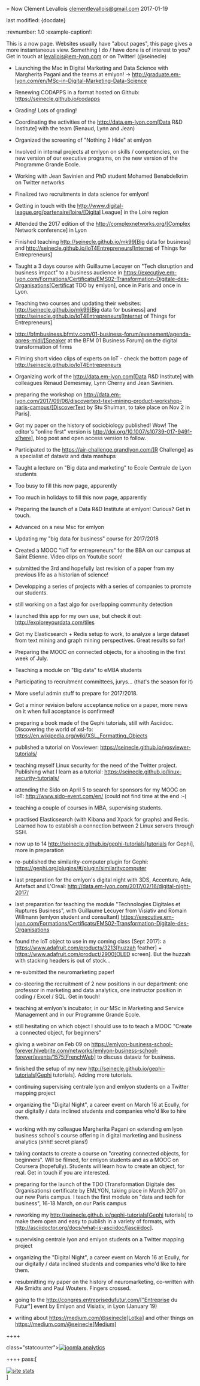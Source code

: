 = Now
Clément Levallois <clementlevallois@gmail.com>
2017-01-19

last modified: {docdate}

:revnumber: 1.0
:example-caption!:


This is a now page. Websites usually have "about pages", this page gives a more instantaneous view. Something I do / have done is of interest to you? Get in touch at levallois@em-lyon.com or on Twitter! (@seinecle)


- Launching the Msc in Digital Marketing and Data Science with Margherita Pagani and the teams at emlyon! -> http://graduate.em-lyon.com/en/MSc-in-Digital-Marketing-Data-Science
- Renewing CODAPPS in a format hosted on Github: https://seinecle.github.io/codapps
- Grading! Lots of grading!
- Coordinating the activities of the http://data.em-lyon.com[Data R&D Institute] with the team (Renaud, Lynn and Jean)
- Organized the screening of "Nothing 2 Hide" at emlyon
- Involved in internal projects at emlyon on skills / competencies, on the new version of our executive programs, on the new version of the Programme Grande Ecole.
- Working with Jean Savinien and PhD student Mohamed Benabdelkrim on Twitter networks
- Finalized two recruitments in data science for emlyon!
- Getting in touch with the http://www.digital-league.org/partenaire/loire/[Digital League] in the Loire region
- Attended the 2017 edition of the http://complexnetworks.org/[Complex Network conference] in Lyon
- Finished teaching http://seinecle.github.io/mk99[Big data for business] and http://seinecle.github.io/IoT4Entrepreneurs[Internet of Things for Entrepreneurs]
- Taught a 3 days course with Guillaume Lecuyer on "Tech disruption and business impact" to a business audience in https://executive.em-lyon.com/Formations/Certificats/EMS02-Transformation-Digitale-des-Organisations[Certificat TDO by emlyon], once in Paris and once in Lyon.


- Teaching two courses and updating their websites: http://seinecle.github.io/mk99[Big data for business] and http://seinecle.github.io/IoT4Entrepreneurs[Internet of Things for Entrepreneurs]
- http://bfmbusiness.bfmtv.com/01-business-forum/evenement/agenda-apres-midi/[Speaker at the BFM 01 Business Forum] on the digital transformation of firms
- Filming short video clips of experts on IoT - check the bottom page of http://seinecle.github.io/IoT4Entrepreneurs
- Organizing work of the http://data.em-lyon.com[Data R&D Institute] with colleagues Renaud Demesmay, Lynn Cherny and Jean Savinien.
- preparing the workshop on http://data.em-lyon.com/2017/09/06/discovertext-text-mining-product-workshop-paris-campus/[DiscoverText by Stu Shulman, to take place on Nov 2 in Paris].
- Got my paper on the history of sociobiology published! Wow! The editor's "online first" version is http://doi.org/10.1007/s10739-017-9491-x[here], blog post and open access version to follow.
- Participated to the https://air-challenge.grandlyon.com/[R Challenge] as a specialist of dataviz and data mashups
- Taught a lecture on "Big data and marketing" to Ecole Centrale de Lyon students




- Too busy to fill this now page, apparently



- Too much in holidays to fill this now page, apparently


- Preparing the launch of a Data R&D Institute at emlyon! Curious? Get in touch.
- Advanced on a new Msc for emlyon
- Updating my "big data for business" course for 2017/2018
- Created a MOOC "IoT for entrepreneurs" for the BBA on our campus at Saint Etienne. Video clips on Youtube soon!
- submitted the 3rd and hopefully last revision of a paper from my previous life as a historian of science!
- Developping a series of projects with a series of companies to promote our students.
- still working on a fast algo for overlapping community detection
- launched this app for my own use, but check it out: http://exploreyourdata.com/tiles


- Got my Elasticsearch + Redis setup to work, to analyze a large dataset from text mining and graph mining perspectives. Great results so far!
- Preparing the MOOC on connected objects, for a shooting in the first week of July.
- Teaching a module on "Big data" to eMBA students
- Participating to recruitment committees, jurys... (that's the season for it)
- More useful admin stuff to prepare for 2017/2018.
- Got a minor revision before acceptance notice on a paper, more news on it when full acceptance is confirmed!



- preparing a book made of the Gephi tutorials, still with Asciidoc. Discovering the world of xsl-fo: https://en.wikipedia.org/wiki/XSL_Formatting_Objects
- published a tutorial on Vosviewer: https://seinecle.github.io/vosviewer-tutorials/
- teaching myself Linux security for the need of the Twitter project. Publishing what I learn as a tutorial: https://seinecle.github.io/linux-security-tutorials/
- attending the Sido on April 5 to search for sponsors for my MOOC on IoT: http://www.sido-event.com/en/ (could not find time at the end :-(
- teaching a couple of courses in MBA, supervising students.
- practised Elasticsearch (with Kibana and Xpack for graphs) and Redis. Learned how to establish a connection between 2 Linux servers through SSH.





- now up to 14 http://seinecle.github.io/gephi-tutorials[tutorials for Gephi], more in preparation
- re-published the similarity-computer plugin for Gephi: https://gephi.org/plugins/#/plugin/similaritycomputer
- last preparation for the emlyon's digital night with 3DS, Accenture, Ada, Artefact and L'Oreal: http://data.em-lyon.com/2017/02/16/digital-night-2017/
- last preparation for teaching the module "Technologies Digitales et Ruptures Business", with Guillaume Lecuyer from Visiativ and Romain Willmann (emlyon student and consultant) https://executive.em-lyon.com/Formations/Certificats/EMS02-Transformation-Digitale-des-Organisations
- found the IoT object to use in my coming class (Sept 2017): a https://www.adafruit.com/products/3213[huzzah feather] + https://www.adafruit.com/product/2900[OLED screen]. But the huzzah with stacking headers is out of stock...





- re-submitted the neuromarketing paper!
- co-steering the recruitment of 2 new positions in our department: one professor in marketing and data analytics, one instructor position in coding / Excel / SQL. Get in touch!
- teaching at emlyon's incubator, in our MSc in Marketing and Service Management and in our Programme Grande Ecole.
- still hesitating on which object I should use to to teach a MOOC "Create a connected object, for beginners"
- giving a webinar on Feb 09 on https://emlyon-business-school-forever.hivebrite.com/networks/emlyon-business-school-forever/events/1575[FrenchWeb] to discuss dataviz for business.
- finished the setup of my new http://seinecle.github.io/gephi-tutorials[Gephi tutorials]. Adding more tutorials.
- continuing supervising centrale lyon and emlyon students on a Twitter mapping project
- organizing the "Digital Night", a career event on March 16 at Ecully, for our digitally / data inclined students and companies who'd like to hire them.
- working with my colleague Margherita Pagani on extending em lyon business school's course offering in digital marketing and business analytics (shht! secret plans!)



- taking contacts to create a course on "creating connected objects, for beginners". Will be filmed, for emlyon students and as a MOOC on Coursera (hopefully). Students will learn how to create an object, for real. Get in touch if you are interested.
- preparing for the launch of the TDO (Transformation Digitale des Organisations) certificate by EMLYON, taking place in March 2017 on our new Paris campus. I teach the first module on "data and tech for business", 16-18 March, on our Paris campus
- reworking my http://seinecle.github.io/gephi-tutorials[Gephi tutorials] to make them open and easy to publish in a variety of formats, with http://asciidoctor.org/docs/what-is-asciidoc/[asciiidoc].
- supervising centrale lyon and emlyon students on a Twitter mapping project
- organizing the "Digital Night", a career event on March 16 at Ecully, for our digitally / data inclined students and companies who'd like to hire them.
- resubmitting my paper on the history of neuromarketing, co-written with Ale Smidts and Paul Wouters. Fingers crossed.
- going to the http://congres.entreprisedufutur.com/["Entreprise du Futur"] event by Emlyon and Visiativ, in Lyon (January 19)
- writing about https://medium.com/@seinecle[Lotka] and other things on https://medium.com/@seinecle[Medium]

++++
<script src="//ajax.googleapis.com/ajax/libs/jquery/1.7.2/jquery.min.js"></script>
<script>window.jQuery || document.write('<script src="js/jquery-1.7.2.min.js"><\/script>')</script>

<script src="js/plugins.js"></script>
<script src="js/script.js"></script>
<script src="js/helper.js"></script>
<script>
var _gaq=[["_setAccount","UA-29345603-1"],["_trackPageview"]];
(function(d,t){var g=d.createElement(t),s=d.getElementsByTagName(t)[0];g.async=1;
g.src=("https:"==location.protocol?"//ssl":"//www")+".google-analytics.com/ga.js";
s.parentNode.insertBefore(g,s)}(document,"script"));
</script>

<!-- Start of StatCounter Code -->

<script type="text/javascript">
var sc_project=4124187;
var sc_invisible=1;
var sc_security="61bf0883";
</script>

<script type="text/javascript"
src="http://www.statcounter.com/counter/counter.js"></script><noscript><div
class="statcounter"><a title="joomla analytics"
href="http://statcounter.com/joomla/" target="_blank"><img
class="statcounter"
src="http://c.statcounter.com/4124187/0/61bf0883/1/"
alt="joomla analytics" ></a></div></noscript>

<!-- End of StatCounter Code -->
++++
pass:[    <!-- Start of StatCounter Code for Default Guide -->
    <script type="text/javascript">
        var sc_project = null;
        var sc_invisible = 1;
        var sc_security = "null";
        var scJsHost = (("https:" == document.location.protocol) ?
            "https://secure." : "http://www.");
        document.write("<sc" + "ript type='text/javascript' src='" +
            scJsHost +
            "statcounter.com/counter/counter.js'></" + "script>");
    </script>
    <noscript><div class="statcounter"><a title="site stats"
    href="http://statcounter.com/" target="_blank"><img
    class="statcounter"
    src="//c.statcounter.com/null/0/null/1/" alt="site
    stats"></a></div></noscript>
    <!-- End of StatCounter Code for Default Guide -->]
